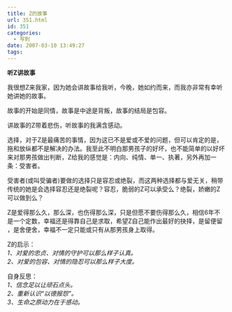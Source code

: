 ```yaml
---
title: Z的故事
url: 351.html
id: 351
categories:
  - 写到
date: 2007-03-10 13:49:27
tags:
---
```


**听Z讲故事**

  
我很想Z来我家，因为她会讲故事给我听，今晚，她如约而来，而我亦非常有幸听她讲她的故事。  
  
故事的开始是同情，故事是中途是背叛，故事的结局是包容。  
  
讲故事的Z带着悲伤，听故事的我满含感动。  
  
选择，对于Z是最痛苦的事情，因为这已不是爱或不爱的问题，但可以肯定的是，拖和放纵都不是解决的办法。我至此不明白那男孩子的好坏，也不能简单的以好坏来对那男孩做出判断，Z给我的感觉是：内向、纯情、单一、执著，另外再加一条：受害者。  
  
受害者(或叫受骗者)要做的选择只是容忍或绝裂，而这两种选择都与爱无关，稍带传统的她是会选择容忍还是绝裂呢？容忍，脆弱的Z可以承受么？绝裂，娇嫩的Z可以做到么？  
  
Z是爱得那么久，那么深，也伤得那么深，只是但愿不要伤得那么久，相信6年不是一个定数，幸福还是得靠自己是求取，希望Z自己能作出最好的抉择，是留便留 ，是舍便舍，幸福不一定只能或只有从那男孩身上取得。  
  
Z的启示：  
_1、对爱的忠贞、对情的守护可以那么样子认真。  
2、对爱的包容、对情的隐忍可以那么样子大度。_  
  
自身反思：  
_1、信念足以让顽石点头。  
2、重新认识“以德报怨”。  
3、生命之原动力在于感动。_